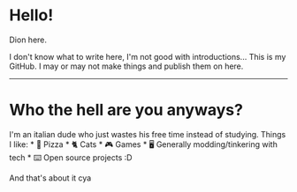<h1>Hello!</h1>
Dion here.

I don't know what to write here, I'm not good with introductions...
This is my GitHub. I may or may not make things and publish them on here.
***
<h1>Who the hell are you anyways?</h1>
I'm an italian dude who just wastes his free time instead of studying.
Things I like:
 * 🍕 Pizza
 * 🐈 Cats
 * 🎮 Games
 * 🖥️ Generally modding/tinkering with tech
 * ⌨️ Open source projects :D

And that's about it cya
